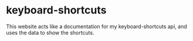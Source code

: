 # keyboard-shortcuts
This website acts like a documentation for my keyboard-shortcuts api, and uses the data to show the shortcuts.
